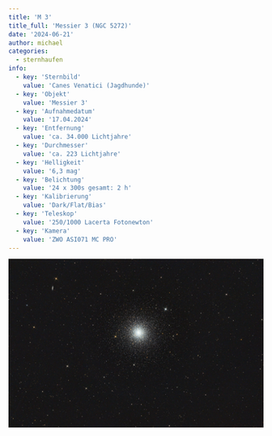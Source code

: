 ```yaml
---
title: 'M 3'
title_full: 'Messier 3 (NGC 5272)'
date: '2024-06-21'
author: michael
categories:
  - sternhaufen
info:
  - key: 'Sternbild'
    value: 'Canes Venatici (Jagdhunde)'
  - key: 'Objekt'
    value: 'Messier 3'
  - key: 'Aufnahmedatum'
    value: '17.04.2024'
  - key: 'Entfernung'
    value: 'ca. 34.000 Lichtjahre'
  - key: 'Durchmesser'
    value: 'ca. 223 Lichtjahre'
  - key: 'Helligkeit'
    value: '6,3 mag'
  - key: 'Belichtung'
    value: '24 x 300s gesamt: 2 h'
  - key: 'Kalibrierung'
    value: 'Dark/Flat/Bias'
  - key: 'Teleskop'
    value: '250/1000 Lacerta Fotonewton'
  - key: 'Kamera'
    value: 'ZWO ASI071 MC PRO'
---
```


![M-3](header.jpg 'M-3')
